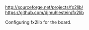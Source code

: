 http://sourceforge.net/projects/fx2lib/
https://github.com/djmuhlestein/fx2lib

Configuring fx2lib for the board.
